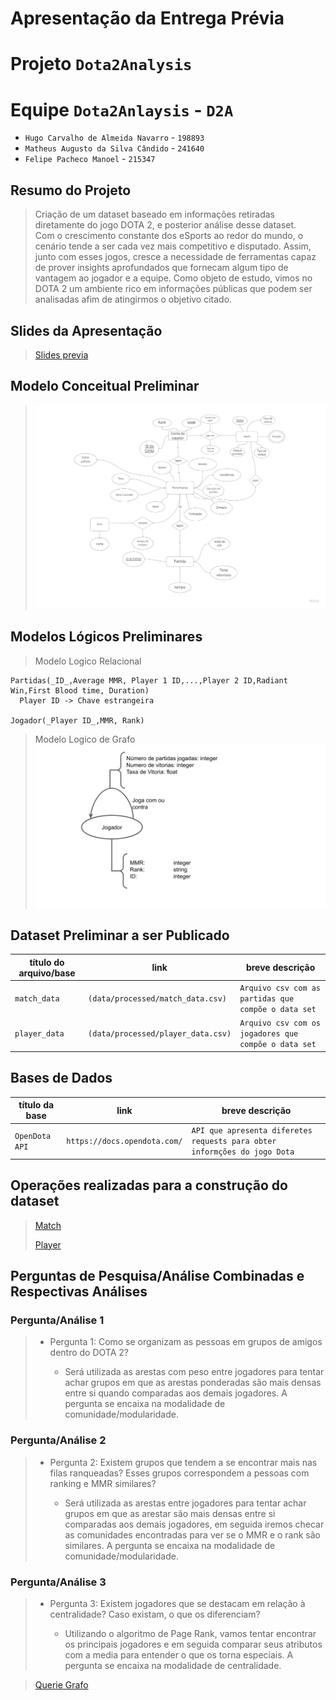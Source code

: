 # Apresentação da Entrega Prévia


# Projeto `Dota2Analysis`

# Equipe `Dota2Anlaysis` - `D2A`
* `Hugo Carvalho de Almeida Navarro` - `198893`
* `Matheus Augusto da Silva Cândido` - `241640`
* `Felipe Pacheco Manoel` - `215347`


## Resumo do Projeto
> Criação de um dataset baseado em informações retiradas diretamente do jogo DOTA 2, e posterior análise desse dataset.  
 Com o crescimento constante dos eSports ao redor do mundo, o cenário tende a ser cada vez mais competitivo e disputado. Assim, junto com esses jogos, cresce a necessidade de ferramentas capaz de prover insights aprofundados que fornecam algum tipo de vantagem ao jogador e a equipe. Como objeto de estudo, vimos no DOTA 2 um ambiente rico em informações públicas que podem ser analisadas afim de atingirmos o objetivo citado.

## Slides da Apresentação
> [Slides previa](slides/previa.pdf)

## Modelo Conceitual Preliminar

> ![Conceitual](assets/conceitual.jpg)

## Modelos Lógicos Preliminares

> Modelo Logico Relacional
~~~
Partidas(_ID_,Average MMR, Player 1 ID,...,Player 2 ID,Radiant Win,First Blood time, Duration)
  Player ID -> Chave estrangeira

Jogador(_Player ID_,MMR, Rank)
~~~


>Modelo Logico de Grafo
> ![Modelo Lógico de Grafos](assets/modelo-logico-grafo.png)


## Dataset Preliminar a ser Publicado

título do arquivo/base | link | breve descrição
----- | ----- | -----
`match_data` | `(data/processed/match_data.csv)` | `Arquivo csv com as partidas que compõe o data set`
`player_data` | `(data/processed/player_data.csv)`| `Arquivo csv com os jogadores que compõe o data set`


## Bases de Dados

título da base | link | breve descrição
----- | ----- | -----
`OpenDota API` | `https://docs.opendota.com/` | `API que apresenta diferetes requests para obter informções do jogo Dota`

## Operações realizadas para a construção do dataset

> [Match](src/match_data_request.py)
>
> [Player](src/player_data_request.py)

## Perguntas de Pesquisa/Análise Combinadas e Respectivas Análises

### Pergunta/Análise 1
> * Pergunta 1: Como se organizam as pessoas em grupos de amigos dentro do DOTA 2?  
>   
>   * Será utilizada as arestas com peso entre jogadores para tentar achar grupos em que as arestas ponderadas são mais densas entre si quando comparadas aos demais jogadores. A pergunta se encaixa na modalidade de comunidade/modularidade.

### Pergunta/Análise 2
> * Pergunta 2: Existem grupos que tendem a se encontrar mais nas filas ranqueadas? Esses grupos correspondem a pessoas com ranking e MMR similares?
>   
>   * Será utilizada as arestas entre jogadores para tentar achar grupos em que as arestar são mais densas entre si comparadas aos demais jogadores, em seguida iremos checar as comunidades encontradas para ver se o MMR e o rank são similares. A pergunta se encaixa na modalidade de comunidade/modularidade.

### Pergunta/Análise 3
> * Pergunta 3: Existem jogadores que se destacam em relação à centralidade? Caso existam, o que os diferenciam?
>   
>   * Utilizando o algoritmo de Page Rank, vamos tentar encontrar os principais jogadores e em seguida comparar seus atributos com a media para entender o que os torna especiais. A pergunta se encaixa na modalidade de centralidade.

>
>
> [Querie Grafo](src/cypher.md)